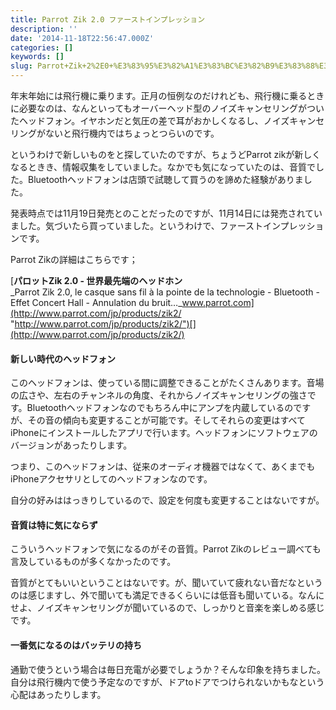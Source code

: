 ```yaml
---
title: Parrot Zik 2.0 ファーストインプレッション
description: ''
date: '2014-11-18T22:56:47.000Z'
categories: []
keywords: []
slug: Parrot+Zik+2%2E0+%E3%83%95%E3%82%A1%E3%83%BC%E3%82%B9%E3%83%88%E3%82%A4%E3%83%B3%E3%83%97%E3%83%AC%E3%83%83%E3%82%B7%E3%83%A7%E3%83%B3
---
```

年末年始には飛行機に乗ります。正月の恒例なのだけれども、飛行機に乗るときに必要なのは、なんといってもオーバーヘッド型のノイズキャンセリングがついたヘッドフォン。イヤホンだと気圧の差で耳がおかしくなるし、ノイズキャンセリングがないと飛行機内ではちょっとつらいのです。

というわけで新しいものをと探していたのですが、ちょうどParrot zikが新しくなるときき、情報収集をしていました。なかでも気になっていたのは、音質でした。Bluetoothヘッドフォンは店頭で試聴して買うのを諦めた経験がありました。

発表時点では11月19日発売とのことだったのですが、11月14日には発売されていました。気づいたら買っていました。というわけで、ファーストインプレッションです。

Parrot Zikの詳細はこちらです；

[**パロットZik 2.0 - 世界最先端のヘッドホン**  
_Parrot Zik 2.0, le casque sans fil à la pointe de la technologie - Bluetooth - Effet Concert Hall - Annulation du bruit…_www.parrot.com](http://www.parrot.com/jp/products/zik2/ "http://www.parrot.com/jp/products/zik2/")[](http://www.parrot.com/jp/products/zik2/)

#### 新しい時代のヘッドフォン

このヘッドフォンは、使っている間に調整できることがたくさんあります。音場の広さや、左右のチャンネルの角度、それからノイズキャンセリングの強さです。Bluetoothヘッドフォンなのでもちろん中にアンプを内蔵しているのですが、その音の傾向も変更することが可能です。そしてそれらの変更はすべてiPhoneにインストールしたアプリで行います。ヘッドフォンにソフトウェアのバージョンがあったりします。

つまり、このヘッドフォンは、従来のオーディオ機器ではなくて、あくまでもiPhoneアクセサリとしてのヘッドフォンなのです。

自分の好みははっきりしているので、設定を何度も変更することはないですが。

#### 音質は特に気にならず

こういうヘッドフォンで気になるのがその音質。Parrot Zikのレビュー調べても言及しているものが多くなかったのです。

音質がとてもいいということはないです。が、聞いていて疲れない音だなというのは感じますし、外で聞いても満足できるくらいには低音も聞いている。なんにせよ、ノイズキャンセリングが聞いているので、しっかりと音楽を楽しめる感じです。

#### 一番気になるのはバッテリの持ち

通勤で使うという場合は毎日充電が必要でしょうか？そんな印象を持ちました。自分は飛行機内で使う予定なのですが、ドアtoドアでつけられないかもなという心配はあったりします。